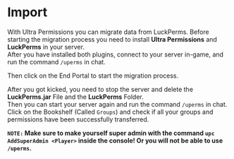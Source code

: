 # Import
With Ultra Permissions you can migrate data from LuckPerms. Before starting the migration process you need to install **Ultra Permissions** and **LuckPerms** in your server. 
<br>
After you have installed both plugins, connect to your server in-game, and run the command `/uperms` in chat.
<br>

Then click on the End Portal to start the migration process.
<br>

After you got kicked, you need to stop the server and delete the **LuckPerms.jar** File and the **LuckPerms** Folder. 
<br>
Then you can start your server again and run the command `/uperms` in chat. Click on the Bookshelf (Called `Groups`) and check if all your groups and permissions have been successfully transferred.
<br>

**`NOTE:` Make sure to make yourself super admin with the command `upc AddSuperAdmin <Player>` inside the console! Or you will not be able to use `/uperms`.**